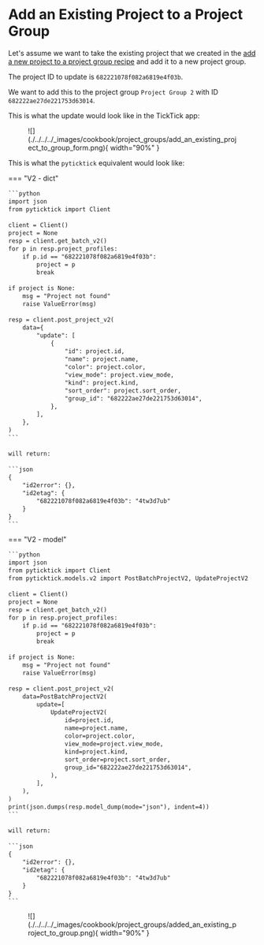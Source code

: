# Add an Existing Project to a Project Group

Let's assume we want to take the existing project that we created in the [add a new project to a project group recipe](add_a_new_project_to_a_project_group.md) and add it to a new project group.

The project ID to update is `682221078f082a6819e4f03b`.

We want to add this to the project group `Project Group 2` with ID `682222ae27de221753d63014`.

This is what the update would look like in the TickTick app:

<figure markdown="span">
    ![](./../../../_images/cookbook/project_groups/add_an_existing_project_to_group_form.png){ width="90%" }
</figure>

This is what the `pyticktick` equivalent would look like:

=== "V2 - dict"

    ```python
    import json
    from pyticktick import Client

    client = Client()
    project = None
    resp = client.get_batch_v2()
    for p in resp.project_profiles:
        if p.id == "682221078f082a6819e4f03b":
            project = p
            break

    if project is None:
        msg = "Project not found"
        raise ValueError(msg)

    resp = client.post_project_v2(
        data={
            "update": [
                {
                    "id": project.id,
                    "name": project.name,
                    "color": project.color,
                    "view_mode": project.view_mode,
                    "kind": project.kind,
                    "sort_order": project.sort_order,
                    "group_id": "682222ae27de221753d63014",
                },
            ],
        },
    )
    ```

    will return:

    ```json
    {
        "id2error": {},
        "id2etag": {
            "682221078f082a6819e4f03b": "4tw3d7ub"
        }
    }
    ```

=== "V2 - model"

    ```python
    import json
    from pyticktick import Client
    from pyticktick.models.v2 import PostBatchProjectV2, UpdateProjectV2

    client = Client()
    project = None
    resp = client.get_batch_v2()
    for p in resp.project_profiles:
        if p.id == "682221078f082a6819e4f03b":
            project = p
            break

    if project is None:
        msg = "Project not found"
        raise ValueError(msg)

    resp = client.post_project_v2(
        data=PostBatchProjectV2(
            update=[
                UpdateProjectV2(
                    id=project.id,
                    name=project.name,
                    color=project.color,
                    view_mode=project.view_mode,
                    kind=project.kind,
                    sort_order=project.sort_order,
                    group_id="682222ae27de221753d63014",
                ),
            ],
        ),
    )
    print(json.dumps(resp.model_dump(mode="json"), indent=4))
    ```

    will return:

    ```json
    {
        "id2error": {},
        "id2etag": {
            "682221078f082a6819e4f03b": "4tw3d7ub"
        }
    }
    ```

<figure markdown="span">
    ![](./../../../_images/cookbook/project_groups/added_an_existing_project_to_group.png){ width="90%" }
</figure>
